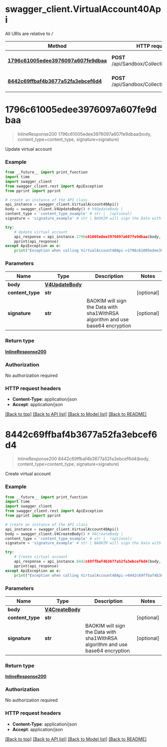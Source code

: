 # swagger_client.VirtualAccount40Api

All URIs are relative to */*

Method | HTTP request | Description
------------- | ------------- | -------------
[**1796c61005edee3976097a607fe9dbaa**](VirtualAccount40Api.md#1796c61005edee3976097a607fe9dbaa) | **POST** /api/Sandbox/Collection/V4/update | Update virtual account
[**8442c69ffbaf4b3677a52fa3ebcef6d4**](VirtualAccount40Api.md#8442c69ffbaf4b3677a52fa3ebcef6d4) | **POST** /api/Sandbox/Collection/V4/create | Create virtual account

# **1796c61005edee3976097a607fe9dbaa**
> InlineResponse200 1796c61005edee3976097a607fe9dbaa(body, content_type=content_type, signature=signature)

Update virtual account

### Example
```python
from __future__ import print_function
import time
import swagger_client
from swagger_client.rest import ApiException
from pprint import pprint

# create an instance of the API class
api_instance = swagger_client.VirtualAccount40Api()
body = swagger_client.V4UpdateBody() # V4UpdateBody | 
content_type = 'content_type_example' # str |  (optional)
signature = 'signature_example' # str | BAOKIM will sign the Data with sha1WithRSA algorithm and use base64 encryption (optional)

try:
    # Update virtual account
    api_response = api_instance.1796c61005edee3976097a607fe9dbaa(body, content_type=content_type, signature=signature)
    pprint(api_response)
except ApiException as e:
    print("Exception when calling VirtualAccount40Api->1796c61005edee3976097a607fe9dbaa: %s\n" % e)
```

### Parameters

Name | Type | Description  | Notes
------------- | ------------- | ------------- | -------------
 **body** | [**V4UpdateBody**](V4UpdateBody.md)|  | 
 **content_type** | **str**|  | [optional] 
 **signature** | **str**| BAOKIM will sign the Data with sha1WithRSA algorithm and use base64 encryption | [optional] 

### Return type

[**InlineResponse200**](InlineResponse200.md)

### Authorization

No authorization required

### HTTP request headers

 - **Content-Type**: application/json
 - **Accept**: application/json

[[Back to top]](#) [[Back to API list]](../README.md#documentation-for-api-endpoints) [[Back to Model list]](../README.md#documentation-for-models) [[Back to README]](../README.md)

# **8442c69ffbaf4b3677a52fa3ebcef6d4**
> InlineResponse200 8442c69ffbaf4b3677a52fa3ebcef6d4(body, content_type=content_type, signature=signature)

Create virtual account

### Example
```python
from __future__ import print_function
import time
import swagger_client
from swagger_client.rest import ApiException
from pprint import pprint

# create an instance of the API class
api_instance = swagger_client.VirtualAccount40Api()
body = swagger_client.V4CreateBody() # V4CreateBody | 
content_type = 'content_type_example' # str |  (optional)
signature = 'signature_example' # str | BAOKIM will sign the Data with sha1WithRSA algorithm and use base64 encryption (optional)

try:
    # Create virtual account
    api_response = api_instance.8442c69ffbaf4b3677a52fa3ebcef6d4(body, content_type=content_type, signature=signature)
    pprint(api_response)
except ApiException as e:
    print("Exception when calling VirtualAccount40Api->8442c69ffbaf4b3677a52fa3ebcef6d4: %s\n" % e)
```

### Parameters

Name | Type | Description  | Notes
------------- | ------------- | ------------- | -------------
 **body** | [**V4CreateBody**](V4CreateBody.md)|  | 
 **content_type** | **str**|  | [optional] 
 **signature** | **str**| BAOKIM will sign the Data with sha1WithRSA algorithm and use base64 encryption | [optional] 

### Return type

[**InlineResponse200**](InlineResponse200.md)

### Authorization

No authorization required

### HTTP request headers

 - **Content-Type**: application/json
 - **Accept**: application/json

[[Back to top]](#) [[Back to API list]](../README.md#documentation-for-api-endpoints) [[Back to Model list]](../README.md#documentation-for-models) [[Back to README]](../README.md)

